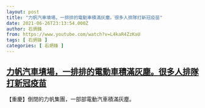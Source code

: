 ```yaml
---
layout: post
title: "力帆汽車墳場，一排排的電動車積滿灰塵。很多人排隊打新冠疫苗"
date: 2021-06-26T23:13:54.000Z
author: 石炳鋒
from: https://www.youtube.com/watch?v=L4kaR4ZzKaU
tags: [ 石炳锋 ]
categories: [ 石炳锋 ]
---
```

<!--1624749234000-->
[力帆汽車墳場，一排排的電動車積滿灰塵。很多人排隊打新冠疫苗](https://www.youtube.com/watch?v=L4kaR4ZzKaU)
------

<div>
【重慶】倒閉的力帆集團，一部部電動汽車積滿灰塵。
</div>
